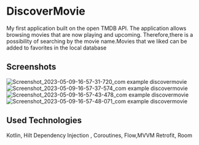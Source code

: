 # DiscoverMovie
My first application built on the open TMDB API. The application allows browsing movies that are now playing and upcoming. 
Therefore,there is a possibility of searching by the movie name.Movies that we liked can be added to favorites in 
the local database

##  Screenshots
![Screenshot_2023-05-09-16-57-31-720_com example discovermovie](https://github.com/IvanVoloshyn13/DiscoverMovie/assets/110664951/ffd85e0b-514f-430e-b72e-2d48e0a6f490)
![Screenshot_2023-05-09-16-57-37-574_com example discovermovie](https://github.com/IvanVoloshyn13/DiscoverMovie/assets/110664951/b510162b-9790-43f5-966d-7397cfe00efc)
![Screenshot_2023-05-09-16-57-43-478_com example discovermovie](https://github.com/IvanVoloshyn13/DiscoverMovie/assets/110664951/51d0cdc2-d860-468d-af64-9df19dd33633)
![Screenshot_2023-05-09-16-57-48-071_com example discovermovie](https://github.com/IvanVoloshyn13/DiscoverMovie/assets/110664951/6e870668-7c81-4cdf-959a-0dc36e376552)

##  Used Technologies
Kotlin, Hilt Dependency Injection , Coroutines, Flow,MVVM Retrofit, Room
